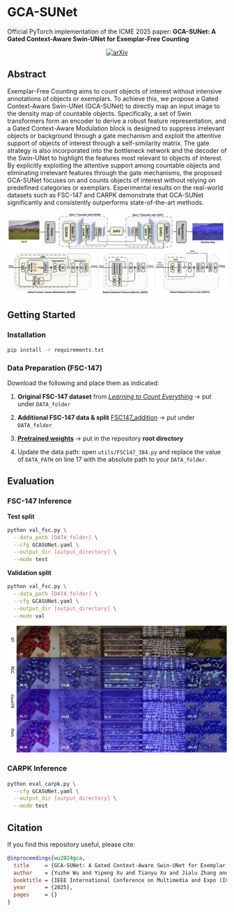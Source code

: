 # GCA-SUNet



Official PyTorch implementation of the ICME 2025 paper: **GCA-SUNet: A Gated Context-Aware Swin-UNet for Exemplar-Free Counting**
<p align="center">
  <a href="https://arxiv.org/abs/2409.12249">
    <img src="https://img.shields.io/badge/arXiv-2409.12249-b31b1b?logo=arXiv" alt="arXiv">
  </a>
</p>


## Abstract
Exemplar-Free Counting aims to count objects of interest without intensive annotations of objects or exemplars. To achieve this, we propose a Gated Context-Aware Swin-UNet (GCA-SUNet) to directly map an input image to the density map of countable objects. Specifically, a set of Swin transformers form an encoder to derive a robust feature representation, and a Gated Context-Aware Modulation block is designed to suppress irrelevant objects or background through a gate mechanism and exploit the attentive support of objects of interest through a self-similarity matrix. The gate strategy is also incorporated into the bottleneck network and the decoder of the Swin-UNet to highlight the features most relevant to objects of interest. By explicitly exploiting the attentive support among countable objects and eliminating irrelevant features through the gate mechanisms, the proposed GCA-SUNet focuses on and counts objects of interest without relying on predefined categories or exemplars. Experimental results on the real-world datasets such as FSC-147 and CARPK demonstrate that GCA-SUNet significantly and consistently outperforms state-of-the-art methods.

![Architecture](material/architecture.jpg)




## Getting Started

### Installation
```bash
pip install -r requirements.txt
````

### Data Preparation (FSC-147)

Download the following and place them as indicated:

1. **Original FSC-147 dataset** from *[Learning to Count Everything](https://drive.google.com/file/d/1ymDYrGs9DSRicfZbSCDiOu0ikGDh5k6S/view?usp=sharing)* → put under `DATA_folder`

2. **Additional FSC-147 data & split** [FSC147\_addition](https://drive.google.com/file/d/1ahkCdFDeUIWEmFEzhaqz_AeaRN1qEvvY/view?usp=drive_link) → put under `DATA_folder`

3. **[Pretrained weights]()** → put in the repository **root directory**

4. Update the data path: open `utils/FSC147_384.py` and replace the value of `DATA_PATH` on line 17 with the absolute path to your `DATA_folder`.
### 

## Evaluation

### FSC-147 Inference

**Test split**

```bash
python val_fsc.py \
  --data_path [DATA_folder] \
  --cfg GCASUNet.yaml \
  --output_dir [output_directory] \
  --mode test
```

**Validation split**

```bash
python val_fsc.py \
  --data_path [DATA_folder] \
  --cfg GCASUNet.yaml \
  --output_dir [output_directory] \
  --mode val
```

![Comparison](material/comparison.jpg)

### CARPK Inference

```bash
python eval_carpk.py \
  --cfg GCASUNet.yaml \
  --output_dir [output_directory] \
  --mode test
```

## Citation

If you find this repository useful, please cite:

```bibtex
@inproceedings{wu2024gca,
  title     = {GCA-SUNet: A Gated Context-Aware Swin-UNet for Exemplar-Free Counting},
  author    = {Yuzhe Wu and Yipeng Xu and Tianyu Xu and Jialu Zhang and Jianfeng Ren and Xudong Jiang},
  booktitle = {IEEE International Conference on Multimedia and Expo (ICME)},
  year      = {2025},
  pages     = {}
}
```

